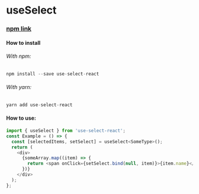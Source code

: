 # useSelect

### [npm link](https://www.npmjs.com/package/use-select-react)

#### How to install

###### With npm:

```javascript
npm install --save use-select-react
```

###### With yarn:

```javascript
yarn add use-select-react
```

#### How to use:

```javascript
import { useSelect } from 'use-select-react';
const Example = () => {
  const [selectedItems, setSelect] = useSelect<SomeType>();
  return (
    <div>
      {someArray.map((item) => {
        return <span onClick={setSelect.bind(null, item)}>{item.name}</span>;
      })}
    </div>
  );
};
```
